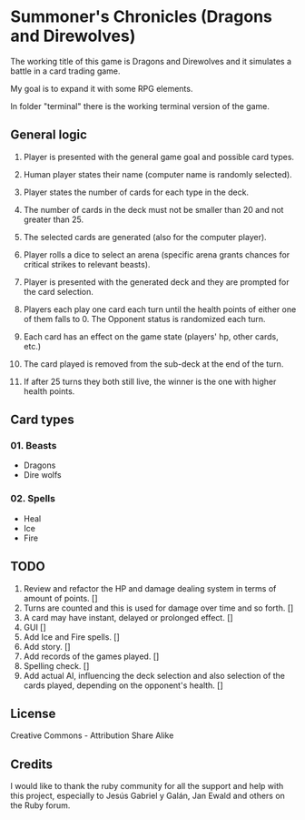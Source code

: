 Summoner's Chronicles (Dragons and Direwolves)
==============================================

The working title of this game is Dragons and Direwolves and it simulates a battle
in a card trading game.

My goal is to expand it with some RPG elements.

In folder "terminal" there is the working terminal version of the game.




General logic
-------------

01. Player is presented with the general game goal and possible card types.
02. Human player states their name (computer name is randomly selected).
03. Player states the number of cards for each type in the deck.
04. The number of cards in the deck must not be smaller than 20 and not
    greater than 25.
05. The selected cards are generated (also for the computer player).
06. Player rolls a dice to select an arena (specific arena grants chances for
    critical strikes to relevant beasts).
07. Player is presented with the generated deck and they are prompted
    for the card selection.
08. Players each play one card each turn until the health points of either
    one of them falls to 0. The Opponent status is randomized each turn.
09. Each card has an effect on the game state (players' hp, other cards, etc.)

12. The card played is removed from the sub-deck at the end of the turn.
13. If after 25 turns they both still live, the winner is the one with higher
    health points.


Card types
----------

### 01. Beasts ######
  * Dragons
  * Dire wolfs

### 02. Spells ######
  * Heal
  * Ice
  * Fire


TODO
----

01. Review and refactor the HP and damage dealing system in terms of amount
    of points. []
02. Turns are counted and this is used for damage over time and so forth. []
03. A card may have instant, delayed or prolonged effect. []
04. GUI []
05. Add Ice and Fire spells. []
06. Add story. []
07. Add records of the games played. []
08. Spelling check. []
09. Add actual AI, influencing the deck selection and also selection of the
    cards played, depending on the opponent's health. []


License
-------
Creative Commons - Attribution Share Alike

Credits
-------
I would like to thank the ruby community for all the support and help
with this project, especially to Jesús Gabriel y Galán, Jan Ewald and others
on the Ruby
forum.

